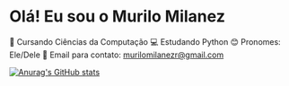 # Olá! Eu sou o Murilo Milanez

🌱 Cursando Ciências da Computação
💻 Estudando Python
😊 Pronomes: Ele/Dele
📩 Email para contato: murilomilanezr@gmail.com

[![Anurag's GitHub stats](https://github-readme-stats.vercel.app/api?username=esflingos)](https://github.com/Esflingos)
